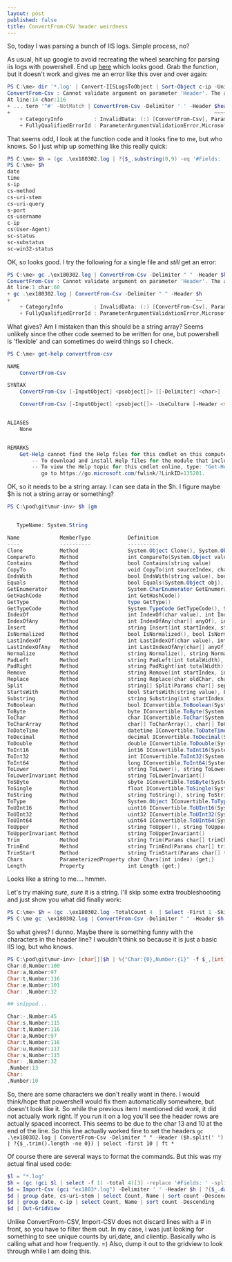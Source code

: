 ```yaml
---
layout: post
published: false
title: ConvertFrom-CSV header weirdness
---
```

So, today I was parsing a bunch of IIS logs. Simple process, no? 

As usual, hit up google to avoid recreating the wheel searching for parsing iis logs with powershell. End up [here](https://bentaylor.work/2016/09/parsing-iis-logs-to-powershell-objects/) which looks good. Grab the function, but it doesn't work and gives me an error like this over and over again:

```powershell
PS C:\me> dir '*.log' | Convert-IISLogsToObject | Sort-Object c-ip -Unique | Select-Object date, time, s-ip, c-ip, cs-uri-stem, cs-username | Format-Table
ConvertFrom-Csv : Cannot validate argument on parameter 'Header'. The argument is null or empty. Provide an argument that is not null or empty, and then try the command again.
At line:14 char:116
+ ... tern '^#' -NotMatch | ConvertFrom-Csv -Delimiter ' ' -Header $headers
+                                                                  ~~~~~~~~
    + CategoryInfo          : InvalidData: (:) [ConvertFrom-Csv], ParameterBindingValidationException
    + FullyQualifiedErrorId : ParameterArgumentValidationError,Microsoft.PowerShell.Commands.ConvertFromCsvCommand
```

That seems odd, I look at the function code and it looks fine to me, but who knows. So I just whip up something like this really quick:

```powershell
PS C:\me> $h = (gc .\ex180302.log | ?{$_.substring(0,9) -eq '#Fields: '} | select -first 1).substring(9).split(' ')
PS C:\me> $h
date
time
s-ip
cs-method
cs-uri-stem
cs-uri-query
s-port
cs-username
c-ip
cs(User-Agent)
sc-status
sc-substatus
sc-win32-status
```

OK, so looks good. I try the following for a single file and _still_ get an error:

```powershell
PS C:\me> gc .\ex180302.log | ConvertFrom-Csv -Delimiter " " -Header $h
ConvertFrom-Csv : Cannot validate argument on parameter 'Header'. The argument is null or empty. Provide an argument that is not null or empty, and then try the command again.
At line:1 char:60
+ gc .\ex180302.log | ConvertFrom-Csv -Delimiter " " -Header $h
+                                                            ~~
    + CategoryInfo          : InvalidData: (:) [ConvertFrom-Csv], ParameterBindingValidationException
    + FullyQualifiedErrorId : ParameterArgumentValidationError,Microsoft.PowerShell.Commands.ConvertFromCsvCommand
```

What gives? Am I mistaken than this should be a string array? Seems unlikely since the other code seemed to be written for one, but powershell is 'flexible' and can sometimes do weird things so I check.

```powershell
PS C:\me> get-help convertfrom-csv

NAME
    ConvertFrom-Csv

SYNTAX
    ConvertFrom-Csv [-InputObject] <psobject[]> [[-Delimiter] <char>] [-Header <string[]>]  [<CommonParameters>]

    ConvertFrom-Csv [-InputObject] <psobject[]> -UseCulture [-Header <string[]>]  [<CommonParameters>]


ALIASES
    None


REMARKS
    Get-Help cannot find the Help files for this cmdlet on this computer. It is displaying only partial help.
        -- To download and install Help files for the module that includes this cmdlet, use Update-Help.
        -- To view the Help topic for this cmdlet online, type: "Get-Help ConvertFrom-Csv -Online" or
           go to https://go.microsoft.com/fwlink/?LinkID=135201.
```

OK, so it needs to be a string array. I can see data in the $h. I figure maybe $h is not a string array or something?

```powershell
PS C:\pod\git\mur-inv> $h |gm


   TypeName: System.String

Name             MemberType            Definition
----             ----------            ----------
Clone            Method                System.Object Clone(), System.Object ICloneable.Clone()
CompareTo        Method                int CompareTo(System.Object value), int CompareTo(string strB), int IComparable.CompareTo(System.Object obj), int IComparable[string].CompareTo(string other)
Contains         Method                bool Contains(string value)
CopyTo           Method                void CopyTo(int sourceIndex, char[] destination, int destinationIndex, int count)
EndsWith         Method                bool EndsWith(string value), bool EndsWith(string value, System.StringComparison comparisonType), bool EndsWith(string value, bool ignoreCase, cultureinfo culture)
Equals           Method                bool Equals(System.Object obj), bool Equals(string value), bool Equals(string value, System.StringComparison comparisonType), bool IEquatable[string].Equals(string other)
GetEnumerator    Method                System.CharEnumerator GetEnumerator(), System.Collections.IEnumerator IEnumerable.GetEnumerator(), System.Collections.Generic.IEnumerator[char] IEnumerable[char].GetEnumerator()
GetHashCode      Method                int GetHashCode()
GetType          Method                type GetType()
GetTypeCode      Method                System.TypeCode GetTypeCode(), System.TypeCode IConvertible.GetTypeCode()
IndexOf          Method                int IndexOf(char value), int IndexOf(char value, int startIndex), int IndexOf(char value, int startIndex, int count), int IndexOf(string value), int IndexOf(string value, int startIndex), int IndexOf(string value, int startIndex, int count), int IndexOf(string value, System.StringComparison comparisonType), int IndexOf(string value, int startIndex, System.StringComparison comparisonType), int IndexOf(string value, int startIndex, int count, System.StringComparison comparisonType)
IndexOfAny       Method                int IndexOfAny(char[] anyOf), int IndexOfAny(char[] anyOf, int startIndex), int IndexOfAny(char[] anyOf, int startIndex, int count)
Insert           Method                string Insert(int startIndex, string value)
IsNormalized     Method                bool IsNormalized(), bool IsNormalized(System.Text.NormalizationForm normalizationForm)
LastIndexOf      Method                int LastIndexOf(char value), int LastIndexOf(char value, int startIndex), int LastIndexOf(char value, int startIndex, int count), int LastIndexOf(string value), int LastIndexOf(string value, int startIndex), int LastIndexOf(string value, int startIndex, int count), int LastIndexOf(string value, System.StringComparison comparisonType), int LastIndexOf(string value, int startIndex, System.StringComparison comparisonType), int LastIndexOf(string value, int startIndex, int count, System.StringComparison comparisonType)
LastIndexOfAny   Method                int LastIndexOfAny(char[] anyOf), int LastIndexOfAny(char[] anyOf, int startIndex), int LastIndexOfAny(char[] anyOf, int startIndex, int count)
Normalize        Method                string Normalize(), string Normalize(System.Text.NormalizationForm normalizationForm)
PadLeft          Method                string PadLeft(int totalWidth), string PadLeft(int totalWidth, char paddingChar)
PadRight         Method                string PadRight(int totalWidth), string PadRight(int totalWidth, char paddingChar)
Remove           Method                string Remove(int startIndex, int count), string Remove(int startIndex)
Replace          Method                string Replace(char oldChar, char newChar), string Replace(string oldValue, string newValue)
Split            Method                string[] Split(Params char[] separator), string[] Split(char[] separator, int count), string[] Split(char[] separator, System.StringSplitOptions options), string[] Split(char[] separator, int count, System.StringSplitOptions options), string[] Split(string[] separator, System.StringSplitOptions options), string[] Split(string[] separator, int count, System.StringSplitOptions options)
StartsWith       Method                bool StartsWith(string value), bool StartsWith(string value, System.StringComparison comparisonType), bool StartsWith(string value, bool ignoreCase, cultureinfo culture)
Substring        Method                string Substring(int startIndex), string Substring(int startIndex, int length)
ToBoolean        Method                bool IConvertible.ToBoolean(System.IFormatProvider provider)
ToByte           Method                byte IConvertible.ToByte(System.IFormatProvider provider)
ToChar           Method                char IConvertible.ToChar(System.IFormatProvider provider)
ToCharArray      Method                char[] ToCharArray(), char[] ToCharArray(int startIndex, int length)
ToDateTime       Method                datetime IConvertible.ToDateTime(System.IFormatProvider provider)
ToDecimal        Method                decimal IConvertible.ToDecimal(System.IFormatProvider provider)
ToDouble         Method                double IConvertible.ToDouble(System.IFormatProvider provider)
ToInt16          Method                int16 IConvertible.ToInt16(System.IFormatProvider provider)
ToInt32          Method                int IConvertible.ToInt32(System.IFormatProvider provider)
ToInt64          Method                long IConvertible.ToInt64(System.IFormatProvider provider)
ToLower          Method                string ToLower(), string ToLower(cultureinfo culture)
ToLowerInvariant Method                string ToLowerInvariant()
ToSByte          Method                sbyte IConvertible.ToSByte(System.IFormatProvider provider)
ToSingle         Method                float IConvertible.ToSingle(System.IFormatProvider provider)
ToString         Method                string ToString(), string ToString(System.IFormatProvider provider), string IConvertible.ToString(System.IFormatProvider provider)
ToType           Method                System.Object IConvertible.ToType(type conversionType, System.IFormatProvider provider)
ToUInt16         Method                uint16 IConvertible.ToUInt16(System.IFormatProvider provider)
ToUInt32         Method                uint32 IConvertible.ToUInt32(System.IFormatProvider provider)
ToUInt64         Method                uint64 IConvertible.ToUInt64(System.IFormatProvider provider)
ToUpper          Method                string ToUpper(), string ToUpper(cultureinfo culture)
ToUpperInvariant Method                string ToUpperInvariant()
Trim             Method                string Trim(Params char[] trimChars), string Trim()
TrimEnd          Method                string TrimEnd(Params char[] trimChars)
TrimStart        Method                string TrimStart(Params char[] trimChars)
Chars            ParameterizedProperty char Chars(int index) {get;}
Length           Property              int Length {get;}
```

Looks like a string to me.... hmmm.

Let's try making *sure*, _sure_ it is a string. I'll skip some extra troubleshooting and just show you what did finally work:

```powershell
PS C:\me> $h = (gc .\ex180302.log -TotalCount 4  | Select -First 1 -Skip 3) -replace "#Fields: " | out-string
PS C:\me gc .\ex180302.log | ConvertFrom-Csv -Delimiter " " -Header $h.split(" ") | select -first 10 | ft *
```

So what gives? I dunno. Maybe there is something funny with the characters in the header line? I wouldn't think so because it is just a basic IIS log, but who knows.

```powershell
PS C:\pod\git\mur-inv> [char[]]$h | %{"Char:{0},Number:{1}" -f $_,[int][char]$_}
Char:d,Number:100
Char:a,Number:97
Char:t,Number:116
Char:e,Number:101
Char: ,Number:32

## snipped...

Char:-,Number:45
Char:s,Number:115
Char:t,Number:116
Char:a,Number:97
Char:t,Number:116
Char:u,Number:117
Char:s,Number:115
Char: ,Number:32
,Number:13
Char:
,Number:10
```

So, there are some characters we don't really want in there. I would think/hope that powershell would fix them automatically somewhere, but doesn't look like it. So while the previous item I mentioned did _work_, it did not actually work right. If you run it on a log you'll see the header rows are actually spaced incorrect. This seems to be due to the char 13 and 10 at the end of the line. So this line actually worked fine to set the headers `gc .\ex180302.log | ConvertFrom-Csv -Delimiter " " -Header ($h.split(' ') | ?{$_.trim().length -ne 0}) | select -first 10 | ft *`

Of course there are several ways to format the commands. But this was my actual final used code:

```powershell
$l = "*.log"
$h = (gc (gci $l | select -f 1) -total 4)[3] -replace '#Fields: ' -split ' ' | ?{$_.trim().length -ne 0}
$d = Import-Csv (gci "ex1803*.log") -Delimiter ' ' -Header $h | ?{$_.date -notmatch "#"}
$d | group date, cs-uri-stem | select Count, Name | sort count -Descending
$d | group date, c-ip | select Count, Name | sort count -Descending
$d | Out-GridView
```

Unlike ConvertFrom-CSV, Import-CSV does not discard lines with a # in front, so you have to filter them out. In my case, i was just looking for something to see unique counts by uri,date, and clientip. Basically who is calling what and how frequently. =) Also, dump it out to the gridview to look through while I am doing this.